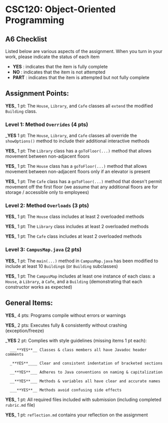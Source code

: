 # CSC120: Object-Oriented Programming
## A6 Checklist

Listed below are various aspects of the assignment.  When you turn in your work, please indicate the status of each item

- **YES** : indicates that the item is fully complete
- **NO** : indicates that the item is not attempted
- **PART** : indicates that the item is attempted but not fully complete


## Assignment Points:

__**YES**___ 1 pt: The `House`, `Library`, and `Cafe` classes all `extend` the modified `Building` class.

### Level 1: Method `Overrides` (4 pts)

___**YES**__ 1 pt: The `House`, `Library`, and `Cafe` classes all override the `showOptions()` method to include their additional interactive methods

__**YES**___ 1 pt: The `Library` class has a `goToFloor(...)` method that allows movement between non-adjacent floors

__**YES**___ 1 pt: The `House` class has a `goToFloor(...)` method that allows movement between non-adjacent floors only if an elevator is present

__**YES**___ 1 pt: The `Cafe` class has a `goToFloor(...)` method that doesn't permit movement off the first floor (we assume that any additional floors are for storage / accessible only to employees)

### Level 2: Method `Overloads` (3 pts)

__**YES**___ 1 pt: The `House` class includes at least 2 overloaded methods

__**YES**___ 1 pt: The `Library` class includes at least 2 overloaded methods

__**YES**___ 1 pt: The `Cafe` class includes at least 2 overloaded methods

### Level 3: `CampusMap.java` (2 pts)

__**YES**___ 1 pt: The `main(...)` method in `CampusMap.java` has been modified to include at least 10 `Building`s (or `Building` subclasses)

__**YES**___ 1 pt: The `CampusMap` includes at least one instance of each class: a `House`, a `Library`, a `Cafe`, and a `Building` (demonstrating that each constructor works as expected)



## General Items:

__**YES**___ 4 pts: Programs compile without errors or warnings

__**YES**___ 2 pts: Executes fully & consistently without crashing (exception/freeze)

___**YES**__ 2 pt: Complies with style guidelines (missing items 1 pt each):

      ___**YES**__ Classes & class members all have Javadoc header comments

      _**YES**____ Clear and consistent indentation of bracketed sections

      __**YES**___ Adheres to Java conventions on naming & capitalization

      __**YES**___ Methods & variables all have clear and accurate names

      ___**YES**__ Methods avoid confusing side effects

__**YES**___ 1 pt: All required files included with submission (including completed `rubric.md` file)

__**YES**___ 1 pt: `reflection.md` contains your reflection on the assignment
